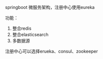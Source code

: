 springboot 微服务架构，注册中心使用eureka

功能：

1. 整合redis
2. 整合elasticsearch
3. 多数据源

注册中心可以选择erueka、consul、zookeeper